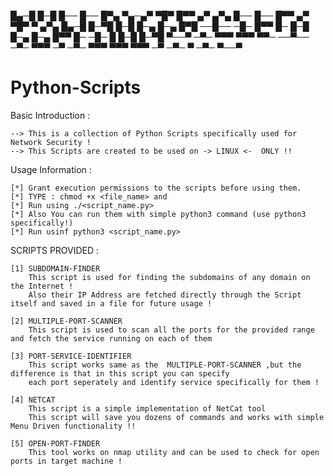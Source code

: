 █▄─█ █─█ █── █── █▀▄ ▀▄─▄▀ ▀█▀ █▀▀ ▄▀ ▄▀▄ █── █── █▀▀ ▄▀ ▀█▀ ▀ ▄▀▄ █▄─█
█─▀█ █─█ █─▄ █─▄ █▀█ ──█── ─█─ █▀▀ █─ █─█ █─▄ █─▄ █▀▀ █─ ─█─ █ █─█ █─▀█
▀──▀ ─▀─ ▀▀▀ ▀▀▀ ▀▀─ ──▀── ─▀─ ▀▀▀ ─▀ ─▀─ ▀▀▀ ▀▀▀ ▀▀▀ ─▀ ─▀─ ▀ ─▀─ ▀──▀
# Python-Scripts
Basic Introduction : 

	--> This is a collection of Python Scripts specifically used for Network Security !
	--> This Scripts are created to be used on -> LINUX <-  ONLY !!

Usage Information :
	
	[*] Grant execution permissions to the scripts before using them.
	[*] TYPE : chmod +x <file_name> and 
	[*] Run using ./<script_name.py>
	[*] Also You can run them with simple python3 command (use python3 specifically!)
	[*] Run usinf python3 <script_name.py>
	
SCRIPTS PROVIDED : 
	
	[1] SUBDOMAIN-FINDER
		This script is used for finding the subdomains of any domain on the Internet !
		Also their IP Address are fetched directly through the Script itself and saved in a file for future usage !
	
	[2] MULTIPLE-PORT-SCANNER
		This script is used to scan all the ports for the provided range and fetch the service running on each of them
		
	[3] PORT-SERVICE-IDENTIFIER
		This script works same as the  MULTIPLE-PORT-SCANNER ,but the difference is that in this script you can specify
		each port seperately and identify service specifically for them !
		
	[4] NETCAT
		This script is a simple implementation of NetCat tool
		This script will save you dozens of commands and works with simple Menu Driven functionality !!
		
	[5] OPEN-PORT-FINDER
		This tool works on nmap utility and can be used to check for open ports in target machine !
